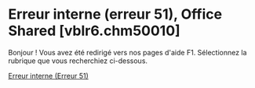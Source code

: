 
# Erreur interne (erreur 51), Office Shared [vblr6.chm50010]

Bonjour ! Vous avez été redirigé vers nos pages d'aide F1. Sélectionnez la rubrique que vous recherchiez ci-dessous.

[Erreur interne (Erreur 51)](http://msdn.microsoft.com/library/d9eda844-56f0-d7ca-03cd-24852a48b650%28Office.15%29.aspx)
